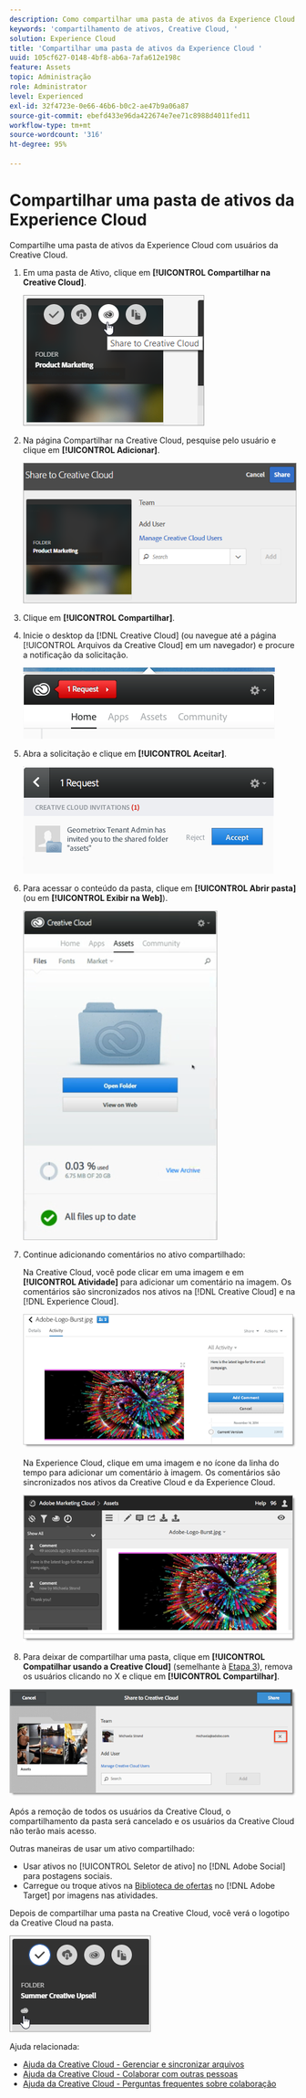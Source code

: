 ```yaml
---
description: Como compartilhar uma pasta de ativos da Experience Cloud com usuários da Creative Cloud.
keywords: 'compartilhamento de ativos, Creative Cloud, '
solution: Experience Cloud
title: 'Compartilhar uma pasta de ativos da Experience Cloud '
uuid: 105cf627-0148-4bf8-ab6a-7afa612e198c
feature: Assets
topic: Administração
role: Administrator
level: Experienced
exl-id: 32f4723e-0e66-46b6-b0c2-ae47b9a06a87
source-git-commit: ebefd433e96da422674e7ee71c8988d4011fed11
workflow-type: tm+mt
source-wordcount: '316'
ht-degree: 95%

---
```


# Compartilhar uma pasta de ativos da Experience Cloud

Compartilhe uma pasta de ativos da Experience Cloud com usuários da Creative Cloud.

1. Em uma pasta de Ativo, clique em **[!UICONTROL Compartilhar na Creative Cloud]**.

   ![Resultado da etapa](assets/asset-share-cc.png)
1. Na página Compartilhar na Creative Cloud, pesquise pelo usuário e clique em **[!UICONTROL Adicionar]**.

   ![](assets/asset-share-cc-page.png)

1. Clique em **[!UICONTROL Compartilhar]**.
1. Inicie o desktop da [!DNL Creative Cloud] (ou navegue até a página [!UICONTROL Arquivos da Creative Cloud] em um navegador) e procure a notificação da solicitação.

   ![](assets/cc_share_request.png)
1. Abra a solicitação e clique em **[!UICONTROL Aceitar]**.

   ![Resultado da etapa](assets/cc_share_accept.png)
1. Para acessar o conteúdo da pasta, clique em **[!UICONTROL Abrir pasta]** (ou em **[!UICONTROL Exibir na Web]**).

   ![Resultado da etapa](assets/creative_cloud_open_folder.png)
1. Continue adicionando comentários no ativo compartilhado:

   Na Creative Cloud, você pode clicar em uma imagem e em **[!UICONTROL Atividade]** para adicionar um comentário na imagem. Os comentários são sincronizados nos ativos na [!DNL Creative Cloud] e na [!DNL Experience Cloud].

   ![](assets/asset_comment_cc.png)

   Na Experience Cloud, clique em uma imagem e no ícone da linha do tempo para adicionar um comentário à imagem. Os comentários são sincronizados nos ativos da Creative Cloud e da Experience Cloud.

   ![](assets/asset_comment_mac.png)

1. Para deixar de compartilhar uma pasta, clique em **[!UICONTROL Compatilhar usando a Creative Cloud]** (semelhante à [Etapa 3](t-share-creative-cloud.md#step_BA17CFA185284641A9B878BA29551996)), remova os usuários clicando no X e clique em **[!UICONTROL Compartilhar]**.

![](assets/asset_remove_user.png)

Após a remoção de todos os usuários da Creative Cloud, o compartilhamento da pasta será cancelado e os usuários da Creative Cloud não terão mais acesso.

Outras maneiras de usar um ativo compartilhado:

* Usar ativos no [!UICONTROL Seletor de ativo] no [!DNL Adobe Social] para postagens sociais.
* Carregue ou troque ativos na [Biblioteca de ofertas](https://experienceleague.adobe.com/docs/target/using/experiences/offers/manage-content.html?lang=en) no [!DNL Adobe Target] por imagens nas atividades.

Depois de compartilhar uma pasta na Creative Cloud, você verá o logotipo da Creative Cloud na pasta.

![](assets/asset-cc-logo.png)

Ajuda relacionada:

* [Ajuda da Creative Cloud - Gerenciar e sincronizar arquivos](https://helpx.adobe.com/creative-cloud/help/sync-creative-cloud-files.html)
* [Ajuda da Creative Cloud - Colaborar com outras pessoas](https://helpx.adobe.com/creative-cloud/help/collaboration.html)
* [Ajuda da Creative Cloud - Perguntas frequentes sobre colaboração](https://helpx.adobe.com/creative-cloud/help/collaboration-faq.html)
